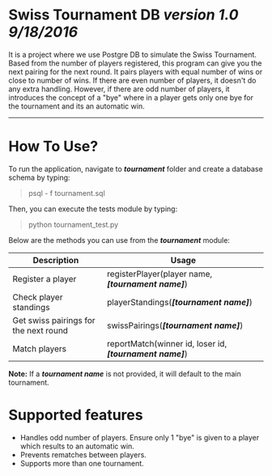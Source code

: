 **Swiss Tournament DB**   *version 1.0 9/18/2016*
=============
It is a project where we use Postgre DB to simulate the Swiss Tournament.
Based from the number of players registered, this program can give you the
next pairing for the next round. It pairs players with equal number of wins or
close to number of wins. If there are even number of players, it 
doesn't do any extra handling. However, if there are odd number of players,
it introduces the concept of a "bye" where in a player gets only one bye for
the tournament and its an automatic win.

----


How To Use?
=============
To run the application, navigate to ***tournament*** folder and create a database schema by typing:
> psql - f tournament.sql

Then, you can execute the tests module by typing:
> python tournament_test.py

Below are  the methods you can use from the ***tournament*** module:

Description | Usage
------------ | -------------
Register a player | registerPlayer(player name, ***[tournament name]***)  |  
Check player standings | playerStandings(***[tournament name]***) 
Get swiss pairings for the next round | swissPairings(***[tournament name]***) 
Match players | reportMatch(winner id, loser id, ***[tournament name]***) 		

**Note:** If a ***tournament name*** is not provided, it will default to the main tournament.

Supported features
==============
- Handles odd number of players. Ensure only 1 "bye" is given to a player which results to an automatic win.
- Prevents rematches between players.
- Supports more than one tournament.